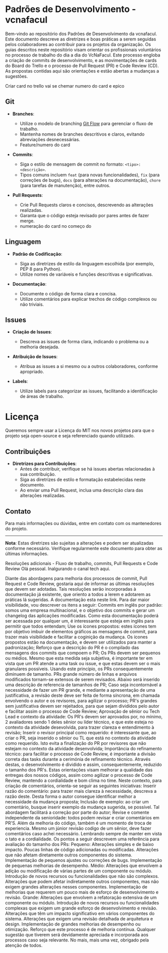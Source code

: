 # Padrões de Desenvolvimento - vcnafacul

Bem-vindo ao repositório dos Padrões de Desenvolvimento da vcnafacul. Este documento descreve as diretrizes e boas práticas a serem seguidas pelos colaboradores ao contribuir para os projetos da organização.
Os guias descritos neste repositório visam orientar os profissionais voluntários no processo de trabalho do dia a dia do VcNaFacul. Este processo engloba a criação de commits de desenvolvimento, e as movimentações de cards do Board do Trello e o processo de Pull Request (PR) e Code Review (CD).
As propostas contidas aqui são orientações e estão abertas a mudanças a sugestões.

Criar card no trello vai se chemar numero do card e epico

## Git

- **Branches**:
  - Utilize o modelo de branching [Git Flow](https://nvie.com/posts/a-successful-git-branching-model/) para gerenciar o fluxo de trabalho.
  - Mantenha nomes de branches descritivos e claros, evitando abreviações desnecessárias.
  - Feature/numero do card
  
- **Commits**:
  - Siga o estilo de mensagem de commit no formato: `<tipo>: <descrição>`.
  - Tipos comuns incluem `feat` (para novas funcionalidades), `fix` (para correções de bugs), `docs` (para alterações na documentação), `chore` (para tarefas de manutenção), entre outros.
  
- **Pull Requests**:
  - Crie Pull Requests claros e concisos, descrevendo as alterações realizadas.
  - Garanta que o código esteja revisado por pares antes de fazer merge.
  - numeração do card no começo do 

## Linguagem

- **Padrão de Codificação**:
  - Siga as diretrizes de estilo da linguagem escolhida (por exemplo, PEP 8 para Python).
  - Utilize nomes de variáveis e funções descritivas e significativas.

- **Documentação**:
  - Documente o código de forma clara e concisa.
  - Utilize comentários para explicar trechos de código complexos ou não triviais.

## Issues

- **Criação de Issues**:
  - Descreva as issues de forma clara, indicando o problema ou a melhoria desejada.

- **Atribuição de Issues**:
  - Atribua as issues a si mesmo ou a outros colaboradores, conforme apropriado.
  
- **Labels**:
  - Utilize labels para categorizar as issues, facilitando a identificação de áreas de trabalho.
 
# Licença

Queremos sempre usar a Licença do MIT nos novos projetos para que o projeto seja open-source e seja referenciado quando utilizado.

## Contribuições

- **Diretrizes para Contribuições**:
  - Antes de contribuir, verifique se há issues abertas relacionadas à sua contribuição.
  - Siga as diretrizes de estilo e formatação estabelecidas neste documento.
  - Ao enviar uma Pull Request, inclua uma descrição clara das alterações realizadas.

## Contato

Para mais informações ou dúvidas, entre em contato com os mantenedores do projeto.

---

**Nota**: Estas diretrizes são sujeitas a alterações e podem ser atualizadas conforme necessário. Verifique regularmente este documento para obter as últimas informações.

Resoluções adicionais - Fluxo de trabalho, commits, Pull Requests e Code Review
Olá pessoal. Inalgurando o canal tech aqui.
 
Diante das abordagens para melhoria dos processos de commit, Pull Request e Code Review, gostaria aqui de informar as últimas resoluções que devem ser adotadas. Tais resoluções serão incorporadas à documentação já existente, que oriento a todos a lerem e adotarem as práticas lá sugeridas. A documentação esta neste link.
Para dar maior visibilidade, vou descrever os itens a seguir:
Commits em inglês por padrão: somos uma empresa multinacional, e o objetivo dos commits e gerar um changelog das aplicações modificadas. Como esta documentação poderá ser acessada por qualquer um, é interessante que esteja em inglês para permitir que todos entendam;
Use os ícones propostos: estes ícones tem por objetivo imbuir de elementos gráficos as mensagens de commit, para trazer mais visibilidade e facilitar a coginição da mudança. Os ícones propostos estão na documentação, e devem ser utilizados para manter a padronização;
Reforço que a descrição do PR é o compilado das mensagens dos commits que compoem o PR;
Os PRs devem ser pequenos ou médios. Mesmo que esta medida seja subjetiva, é importante ter em vista que um PR atende a uma task ou issue, e que estas devem ser o mais granulares possíveis. Usando este princípio, os PRs consequentemente diminuem de tamanho. PRs grande número de linhas e arquivos modificados tornam-se extensos de serem revisados. Abaixo será inserido uma descrição de referencia de tamanhos de PR;
Caso seja incontornável a necessidade de fazer um PR grande, e mediante a apresentação de uma justificativa, a revisão deste deve ser feita de forma síncrona, em chamada envolvendo o autor e os revisores, para agilizar o processo;
PR's grandes sem justificativa devem ser rejeitados, para que sejam divididos pelo autor e facilitar assim o processo de Code Review;
Aprovação de sênior ou Tech Lead e contexto da atividade: Os PR's devem ser aprovados por, no mínimo, 2 avaliadores sendo 1 deles sênior ou líder técnico, e que este esteja no contexto da atividade desevolvida, para trazer clareza e entendimento à revisão;
Inserir o revisor principal como requerido: é interessante que, ao criar o PR, seja inserido o sênior ou TL que está no contexto da atividade como requerido. Isto evita a finalização do PR por revisores que não estejam no contexto da atividade desenvolvida;
Importância do refinamento técnico: para facilitar o processo de Code Review, é importante a divisão correta das tasks durante a cerimónia de refinamento técnico. Através destas, o desenvolvimento é dividido e assim, consequentemente, reduzido o tamanho dos PR's.
Estas orientações visam melhorar a qualidade das entregas dos nossos códigos, assim como agilizar o processo de Code Review, mantendo a cordialidade e bom clima no time. Neste contexto, para criação de comentários, orienta-se seguir as seguintes iniciativas:
Inserir razão do comentário: para trazer mais clareza à necessidade, descreva a razão deste. Desta forma o autor consegue identificar melhor a necessidade da mudança proposta;
Inclusão de exemplo: ao criar um comentário, busque inserir exemplo da mudança sugerida, se possível. Tal abordagem facilitará a correção por parte do autor;
Revise e comente independente da senioridade: todos podem revisar e criar comentários em PR'S. Além da melhoria do código, também é um momento de troca de experiencia. Mesmo um júnior revisão codigo de um sênior, deve fazer comentários caso achei necessário. Lembrando sempre de manter em vista o tato e a cordialidade.
Os pontos a seguir descrevem uma referência para avaliação do tamanho dos PRs:
Pequeno:
Alterações simples e de baixo impacto.
Poucas linhas de código adicionadas ou modificadas.
Alterações que não afetam diretamente outros componentes do sistema.
Implementação de pequenos ajustes ou correções de bugs.
Implementação de pequenas melhorias de desempenho.
Médio:
Alterações que envolvem a adição ou modificação de várias partes de um componente ou módulo.
Introdução de novos recursos ou funcionalidades que não são complexos.
Alterações que podem afetar indiretamente outros componentes, mas não exigem grandes alterações nesses componentes.
Implementação de melhorias que requerem um pouco mais de esforço de desenvolvimento e revisão.
Grande:
Alterações que envolvem a refatoração extensiva de um componente ou módulo.
Introdução de novos recursos ou funcionalidades complexas que exigem um grande esforço de desenvolvimento e revisão.
Alterações que têm um impacto significativo em vários componentes do sistema.
Alterações que exigem uma revisão detalhada de arquitetura e design.
Implementação de grandes melhorias de desempenho ou otimização.
Reforço que este processo é de melhoria contínua. Qualquer sugestão que tiverem será devidamente apreciada e incorporada aos processos caso seja relevante.
No mais, mais uma vez, obrigado pela atenção de todos.
